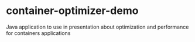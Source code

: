 # container-optimizer-demo
Java application to use in presentation about optimization and performance for containers applications
